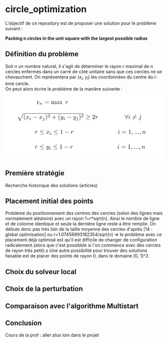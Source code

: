 # circle_optimization

L'objectif de ce repository est de proposer une solution pour le problème suivant :

**Packing n circles in the unit square with the largest possible radius**


## Définition du problème

Soit *n* un nombre naturel, il s'agit de déterminer le rayon *r* maximal de *n* cercles enfermés dans un carré de côté unitaire sans que ces cercles ne se chevauchent. On représentera par (*x<sub>i</sub>*, *y<sub>i</sub>*) les coordonnées du centre du *i*-ème cercle.
<br/>On peut alors écrire le problème de la manière suivante : 

![GitHub Logo](/images/formules_mathematiques.png)


## Première stratégie

Recherche historique des solutions (articles)


## Placement initial des points

Problème du positionnement des centres des cercles (selon des lignes mais normalement aléatoire) avec un rayon 1=r*sqrt(n).
Ainsi le nombre de ligne et de colonne identique et seule la dernière ligne reste a être remplie. On débute donc pas très loin de la taille moyenne des cercles d'après [14 : global optimisation] ou r=1.07456993182354/sqrt(n)
=> le problème avec ce placement déjà optimisé est qu'il est difficile  de changer de configuration radicalement.(alors que c'est possibble si l'on commence avec des cercles de rayon très petit).s
Une autre possibilité pour trouver des solutions faisable est de placer des points de rayon 0, dans le domaine [0, 1]^2.

## Choix du solveur local

## Choix de la perturbation

## Comparaison avec l'algorithme Multistart

## Conclusion

Cours de la prof : aller plus loin dans le projet

